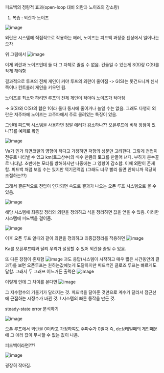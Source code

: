 피드백의 정량적 효과(open-loop 대비 외란과 노이즈의 감소량)

1.  복습 : 외란과 노이즈


![image](https://github.com/homind/control-systems-engineering/assets/101074052/fd4411af-d0b8-4571-aac9-2a72e91fa104)

외란은 시스템에 직접적으로 작용하는 에러, 노이즈는 피드백 과정중 센싱에서 일어나는 오차

위 그림에서
![image](https://github.com/homind/control-systems-engineering/assets/101074052/9da6cff2-01f3-4b9a-b454-63f5f6dbf522)

이게 외란과 노이즈인데 둘 다 그 자체로 줄일 수 없음. 건들일 수 있는게 S(S)랑 C(S)를 작게 해야함

결과적으로 루프의 전체 게인이 커야 루프의 외란이 줄어짐 -> G(S)는 못건드니까 센서쪽이나 컨트롤러 게인을 키우면 됨.

노이즈를 최소화 하려면 루프의 전체 게인이 작아야 노이즈가 작아짐 

-> S(S)와 C(S)의 합은 1이라 둘다 동시에 줄이거나 늘일 수는 없음. 
그래도 다행히 외란은 저주파에 노이즈는 고주파에서 주로 몰려있는 특징이 있음.

그런데 피드백 시스템을 사용하면 정말 에러가 감소하나?? 오픈루프에 비해 장점이 있나??를 예제로 확인

![image](https://github.com/homind/control-systems-engineering/assets/101074052/0232ed86-7177-4281-9ee5-c102cc816657)

Va가 인가 되면코일의 영향이 작다고 가정하면 저항의 성분만 고려한다. 그렇게 전업이 전류로 나타낼 수 있고 km(토크상수)의 배수 만큼의 토크를 만들어 낸다.
부하가 분수꼴로 나타남. 초반에는 모터를 방해하지만 나중에는 그 영향이 감소함. 이때 외란이 존재함. 
피드백 처럼 보일 수는 있지만 역기전력임 (그래도 너무 빨리 돌면 안되니까 적당히 조절하는??)

그래서 결론적으로 전압이 인가되면 속도로 결과가 나오는 오픈 루프 시스템으로 볼 수 있음.

![image](https://github.com/homind/control-systems-engineering/assets/101074052/4e15dc05-2d5d-40c7-b65c-5bc6785ef375)

해당 시스템에 최종값 정리와 외란을 정의하고 식을 정리하면 값을 얻을 수 있음. 이러한 시스템에 피드백을 걸어줌.

![image](https://github.com/homind/control-systems-engineering/assets/101074052/dbde6d1d-e5e1-4820-8961-c530bc936f43)


이후 오픈 루프 일때와 같이 외란을 정의하고 최종값정리를 적용하면
![image](https://github.com/homind/control-systems-engineering/assets/101074052/814b04ac-1093-43f9-a472-a91780666198)

Ka를 오픈루프떄와 달리 우리가 설정할 수 있어 외란을 줄일 수 있음.

또 다른 장점이 존재함
![image](https://github.com/homind/control-systems-engineering/assets/101074052/af95ac49-f2eb-43b7-84aa-27c999ae9634)
과도 응답(시스템이 시작하고 매우 짧은 시간동안의 결과?)를 보면 오픈루프는 원하는값에늦게 도달하지만 피드백인 클로즈 루프는 빠르게도달함.
그래서 두 그래프 어느거든 출력은 
![image](https://github.com/homind/control-systems-engineering/assets/101074052/c5fec0b4-45d8-4f29-92e8-e9d244d42a30)

이렇게 인데 
그 차이를 본다면
![image](https://github.com/homind/control-systems-engineering/assets/101074052/30b9bc18-b3e3-4dc9-9da6-c9dfa994e886)

그 지수함수의 기울기가 달라지는 것. 피드백을 달아준 것만으로 계수가 달라서 점근선에 근접하는 시정수가 바뀐 것. ! 시스템의 빠른 동작을 만든 것.


steady-state error 분석하기

![image](https://github.com/homind/control-systems-engineering/assets/101074052/0df55a86-f963-4e27-a847-5b31ed8b2b1a)

오픈 루프에서 외란을 0이라고 가정하여도 주파수가 0일때 즉, dc상태일때의 게인때문에 그 에러 값이 무시할 수 없는 값이 나옴.

피드백이라면???

![image](https://github.com/homind/control-systems-engineering/assets/101074052/52d0dafd-7c26-43df-babb-efee982206d1)


굉장히 작아짐. 


















